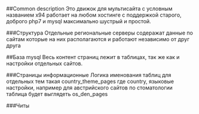 ##Common description
Это движок для мультисайта с условным названием x94 работает на любом хостинге с поддержкой старого, доброго php7 и mysql максимально шустрый и простой.

###Структура
Отдельные региональные серверы содеражат данные по сайтам которые на них располагаются и работают независимо от друг друга

##База mysql
Весь контент страниц лежит в таблицах, так же как и настройки отдельных сайтов. 

###Страницы информационные
Логика именования таблиц для отдельных тем такая country_theme_pages где country, языковые настройки, например для австрийского сайтов по стоматологии таблица будет выглядеть os_den_pages

###Читы
 